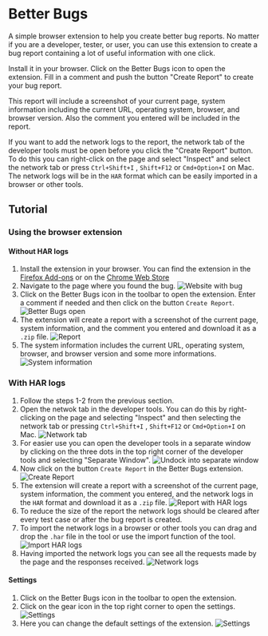# Better Bugs

A simple browser extension to help you create better bug reports.
No matter if you are a developer, tester, or user, you can use this extension to create a bug report containing a lot of useful information with one click.

Install it in your browser.
Click on the Better Bugs icon to open the extension.
Fill in a comment and push the button "Create Report" to create your bug report.

This report will include a screenshot of your current page, system information including the current URL, operating system, browser, and browser version.
Also the comment you entered will be included in the report.

If you want to add the network logs to the report, the network tab of the developer tools must be open before you click the "Create Report" button. To do this you can right-click on the page and select "Inspect" and select the network tab or press `Ctrl+Shift+I` , `Shift+F12` or `Cmd+Option+I` on Mac.
The network logs will be in the `HAR` format which can be easily imported in a browser or other tools.

## Tutorial

### Using the browser extension

#### Without HAR logs

1. Install the extension in your browser. You can find the extension in the [Firefox Add-ons](https://addons.mozilla.org/en-US/firefox/addon/better-bugs/) or on the [Chrome Web Store](https://chromewebstore.google.com/detail/better-bugs/ljpdjnlagkobnbkfmejphnpdhclekoeb)
2. Navigate to the page where you found the bug. ![Website with bug](https://i.ibb.co/D7FSTkP/1.png)
3. Click on the Better Bugs icon in the toolbar to open the extension. Enter a comment if needed and then click on the button `Create Report`. ![Better Bugs open](https://i.ibb.co/h7nss7q/2.png)
4. The extension will create a report with a screenshot of the current page, system information, and the comment you entered and download it as a `.zip` file. ![Report](https://i.ibb.co/d4mQWQF/3.png)
5. The system information includes the current URL, operating system, browser, and browser version and some more informations. ![System information](https://i.ibb.co/cwbR4dL/4.png)

### With HAR logs

1. Follow the steps 1-2 from the previous section.
2. Open the netwok tab in the developer tools. You can do this by right-clicking on the page and selecting "Inspect" and then selecting the network tab or pressing `Ctrl+Shift+I` , `Shift+F12` or `Cmd+Option+I` on Mac. ![Network tab](https://i.ibb.co/wzLBBPm/5.png)
3. For easier use you can open the developer tools in a separate window by clicking on the three dots in the top right corner of the developer tools and selecting "Separate Window". ![Undock into separate window](https://i.ibb.co/YbXkR9T/6.png)
4. Now click on the button `Create Report` in the Better Bugs extension. ![Create Report](https://i.ibb.co/Kjs3cvK/7.png)
5. The extension will create a report with a screenshot of the current page, system information, the comment you entered, and the network logs in the `HAR` format and download it as a `.zip` file. ![Report with HAR logs](https://i.ibb.co/M5djbWx/8.png)
6. To reduce the size of the report the network logs should be cleared after every test case or after the bug report is created.
7. To import the network logs in a browser or other tools you can drag and drop the `.har` file in the tool or use the import function of the tool. ![Import HAR logs](https://i.ibb.co/s6qpmFk/9.png)
8. Having imported the network logs you can see all the requests made by the page and the responses received. ![Network logs](https://i.ibb.co/jghFJBb/10.png)

#### Settings

1. Click on the Better Bugs icon in the toolbar to open the extension.
2. Click on the gear icon in the top right corner to open the settings. ![Settings](https://ibb.co/Bcj6TKP)
3. Here you can change the default settings of the extension. ![Settings](https://ibb.co/WpKq6gk)
